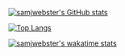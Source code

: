 [![samjwebster's GitHub stats](https://github-readme-stats.vercel.app/api?username=samjwebster&show_icons=true&theme=nightowl)](https://github.com/samjwebster/github-readme-stats)

[![Top Langs](https://github-readme-stats.vercel.app/api/top-langs/?username=samjwebster&theme=nightowl)](https://github.com/samjwebster/github-readme-stats)

[![samjwebster's wakatime stats](https://github-readme-stats.vercel.app/api/wakatime?username=samjwebster)](https://github.com/samjwebster/github-readme-stats)
